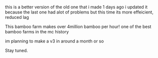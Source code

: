this is a better version of the old one that i made 1 days ago i updated it because the last one had alot of problems but this time its more effeicient, reduced lag

This bamboo farm makes over 4million bamboo per hour! one of the best bamboo farms in the mc history

im planning to make a v3 in around a month or so

Stay tuned.

